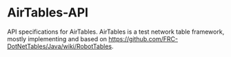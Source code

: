 AirTables-API
=============

API specifications for AirTables. AirTables is a test network table framework, mostly implementing and based on https://github.com/FRC-DotNetTables/Java/wiki/RobotTables.
